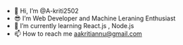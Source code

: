 - 👋 Hi, I’m @A-kriti2502
- 😎 I’m Web Developer and Machine Leraning Enthusiast
- 🌱 I’m currently learning React.js , Node.js 
- 📫 How to reach me aakritiannu@gmail.com 

<!---
A-kriti2502/A-kriti2502 is a ✨ special ✨ repository because its `README.md` (this file) appears on your GitHub profile.
You can click the Preview link to take a look at your changes.
--->
